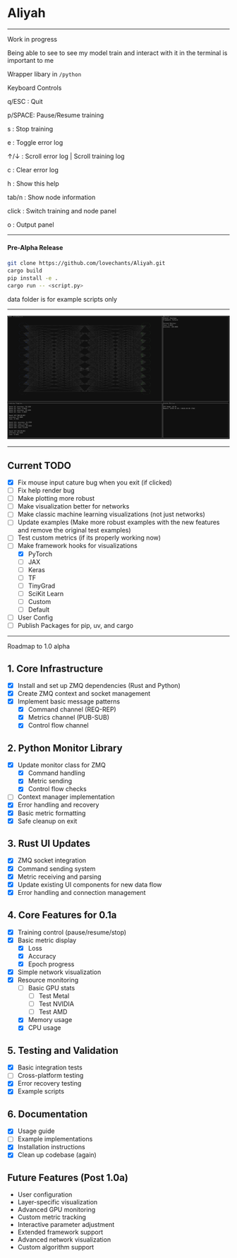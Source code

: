 # Aliyah

---

Work in progress 

Being able to see to see my model train and interact with it in the terminal is important to me 

Wrapper libary in `/python`


Keyboard Controls

q/ESC : Quit

p/SPACE: Pause/Resume training

s     : Stop training

e     : Toggle error log

↑/↓   : Scroll error log | Scroll training log 

c     : Clear error log

h     : Show this help

tab/n : Show node information 

click : Switch training and node panel

o     : Output panel 

---

#### Pre-Alpha Release 

```bash 
git clone https://github.com/lovechants/Aliyah.git 
cargo build
pip install -e . 
cargo run -- <script.py>
```
data folder is for example scripts only

---

![MINST Rendering](example.png)

---

## Current TODO 

- [x] Fix mouse input cature bug when you exit (if clicked)
- [ ] Fix help render bug 
- [ ] Make plotting more robust
- [ ] Make visualization better for networks 
- [ ] Make classic machine learning visualizations (not just networks)
- [ ] Update examples (Make more robust examples with the new features and remove the original test examples)
- [ ] Test custom metrics (if its properly working now)
- [ ] Make framework hooks for visualizations 
    - [x] PyTorch 
    - [ ] JAX 
    - [ ] Keras
    - [ ] TF 
    - [ ] TinyGrad
    - [ ] SciKit Learn 
    - [ ] Custom 
    - [ ] Default 
- [ ] User Config 
- [ ] Publish Packages for pip, uv, and cargo 

---

Roadmap to 1.0 alpha 

## 1. Core Infrastructure
- [x] Install and set up ZMQ dependencies (Rust and Python)
- [x] Create ZMQ context and socket management
- [x] Implement basic message patterns
  - [x] Command channel (REQ-REP)
  - [x] Metrics channel (PUB-SUB)
  - [x] Control flow channel

## 2. Python Monitor Library
- [x] Update monitor class for ZMQ
  - [x] Command handling
  - [x] Metric sending
  - [x] Control flow checks
- [ ] Context manager implementation
- [x] Error handling and recovery
- [x] Basic metric formatting
- [x] Safe cleanup on exit

## 3. Rust UI Updates
- [x] ZMQ socket integration
- [x] Command sending system
- [x] Metric receiving and parsing
- [x] Update existing UI components for new data flow
- [x] Error handling and connection management

## 4. Core Features for 0.1a
- [x] Training control (pause/resume/stop)
- [x] Basic metric display
  - [x] Loss
  - [x] Accuracy
  - [x] Epoch progress
- [x] Simple network visualization
- [x] Resource monitoring
  - [ ] Basic GPU stats
    - [ ] Test Metal 
    - [ ] Test NVIDIA 
    - [ ] Test AMD 
  - [x] Memory usage
  - [x] CPU usage

## 5. Testing and Validation
- [x] Basic integration tests
- [ ] Cross-platform testing
- [x] Error recovery testing
- [x] Example scripts

## 6. Documentation
- [x] Usage guide
- [ ] Example implementations
- [x] Installation instructions
- [x] Clean up codebase (again)

## Future Features (Post 1.0a)
- User configuration 
- Layer-specific visualization
- Advanced GPU monitoring
- Custom metric tracking
- Interactive parameter adjustment
- Extended framework support
- Advanced network visualization
- Custom algorithm support
